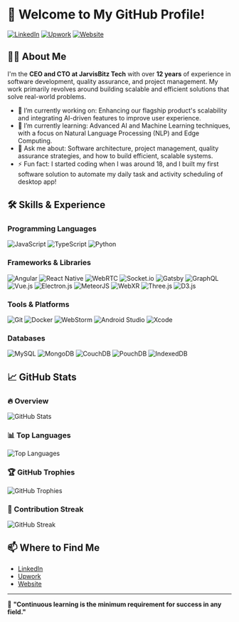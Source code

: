 # 🌟 Welcome to My GitHub Profile!

[![LinkedIn](https://img.shields.io/badge/LinkedIn-Connect-blue?style=for-the-badge&logo=linkedin)](https://www.linkedin.com/in/suresh-borad/)
[![Upwork](https://img.shields.io/badge/Upwork-Available-success?style=for-the-badge&logo=upwork)](https://www.upwork.com/fl/~018d6d634e5a8b4c18)
[![Website](https://img.shields.io/badge/Website-Visit-blue?style=for-the-badge&logo=google-chrome)](https://www.jarvisbitz.com)

## 👨‍💻 About Me

I'm the **CEO and CTO at JarvisBitz Tech** with over **12 years** of experience in software development, quality assurance, and project management. My work primarily revolves around building scalable and efficient solutions that solve real-world problems.

- 🔭 I’m currently working on: Enhancing our flagship product's scalability and integrating AI-driven features to improve user experience.
- 🌱 I’m currently learning: Advanced AI and Machine Learning techniques, with a focus on Natural Language Processing (NLP) and Edge Computing.
- 💬 Ask me about: Software architecture, project management, quality assurance strategies, and how to build efficient, scalable systems.
- ⚡ Fun fact: I started coding when I was around 18, and I built my first software solution to automate my daily task and activity scheduling of desktop app!

## 🛠️ Skills & Experience

### Programming Languages
![JavaScript](https://img.shields.io/badge/JavaScript-Expert-yellow?style=flat-square&logo=javascript)
![TypeScript](https://img.shields.io/badge/TypeScript-Experienced-blue?style=flat-square&logo=typescript)
![Python](https://img.shields.io/badge/Python-Intermediate-green?style=flat-square&logo=python)

### Frameworks & Libraries
![Angular](https://img.shields.io/badge/Angular-Expert-red?style=flat-square&logo=angular)
![React Native](https://img.shields.io/badge/React%20Native-Experienced-61DAFB?style=flat-square&logo=react)
![WebRTC](https://img.shields.io/badge/WebRTC-Intermediate-green?style=flat-square&logo=webrtc)
![Socket.io](https://img.shields.io/badge/Socket.io-Experienced-black?style=flat-square&logo=socket.io)
![Gatsby](https://img.shields.io/badge/Gatsby-Experienced-purple?style=flat-square&logo=gatsby)
![GraphQL](https://img.shields.io/badge/GraphQL-Experienced-pink?style=flat-square&logo=graphql)
![Vue.js](https://img.shields.io/badge/Vue.js-Intermediate-4FC08D?style=flat-square&logo=vue.js)
![Electron.js](https://img.shields.io/badge/Electron.js-Experienced-47848F?style=flat-square&logo=electron)
![MeteorJS](https://img.shields.io/badge/MeteorJS-Experienced-DE4F4F?style=flat-square&logo=meteor)
![WebXR](https://img.shields.io/badge/WebXR-Experienced-orange?style=flat-square&logo=webxr)
![Three.js](https://img.shields.io/badge/Three.js-Intermediate-000000?style=flat-square&logo=three.js)
![D3.js](https://img.shields.io/badge/D3.js-Intermediate-F9A03C?style=flat-square&logo=d3.js)

### Tools & Platforms
![Git](https://img.shields.io/badge/Git-Experienced-orange?style=flat-square&logo=git)
![Docker](https://img.shields.io/badge/Docker-Intermediate-blue?style=flat-square&logo=docker)
![WebStorm](https://img.shields.io/badge/WebStorm-Experienced-blue?style=flat-square&logo=webstorm)
![Android Studio](https://img.shields.io/badge/Android%20Studio-Experienced-green?style=flat-square&logo=android-studio)
![Xcode](https://img.shields.io/badge/Xcode-Experienced-blue?style=flat-square&logo=xcode)

### Databases
![MySQL](https://img.shields.io/badge/MySQL-Experienced-orange?style=flat-square&logo=mysql)
![MongoDB](https://img.shields.io/badge/MongoDB-Experienced-green?style=flat-square&logo=mongodb)
![CouchDB](https://img.shields.io/badge/CouchDB-Experienced-red?style=flat-square&logo=apache-couchdb)
![PouchDB](https://img.shields.io/badge/PouchDB-Experienced-blue?style=flat-square&logo=pouchdb)
![IndexedDB](https://img.shields.io/badge/IndexedDB-Experienced-purple?style=flat-square&logo=indexeddb)

## 📈 GitHub Stats

### 🔥 Overview
![GitHub Stats](https://github-readme-stats.vercel.app/api?username=suresh-jbt&show_icons=true&theme=radical)

### 📊 Top Languages
![Top Languages](https://github-readme-stats.vercel.app/api/top-langs/?username=suresh-jbt&layout=compact&theme=radical&langs_count=10)

### 🏆 GitHub Trophies
![GitHub Trophies](https://github-profile-trophy.vercel.app/?username=suresh-jbt&theme=radical&no-frame=true&no-bg=true&margin-w=4)

### 🚀 Contribution Streak
![GitHub Streak](https://github-readme-streak-stats.herokuapp.com/?user=suresh-jbt&theme=radical)

## 📫 Where to Find Me
- [LinkedIn](https://www.linkedin.com/in/suresh-borad/)
- [Upwork](https://www.upwork.com/fl/~018d6d634e5a8b4c18)
- [Website](https://www.jarvisbitz.com)

---

🌱 **"Continuous learning is the minimum requirement for success in any field."**
